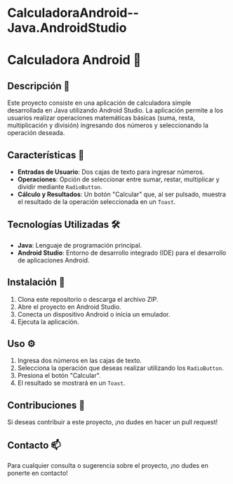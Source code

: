 # CalculadoraAndroid--Java.AndroidStudio
# Calculadora Android 📱

## Descripción 📝

Este proyecto consiste en una aplicación de calculadora simple desarrollada en Java utilizando Android Studio. La aplicación permite a los usuarios realizar operaciones matemáticas básicas (suma, resta, multiplicación y división) ingresando dos números y seleccionando la operación deseada.

## Características 🔧

- **Entradas de Usuario**: Dos cajas de texto para ingresar números.
- **Operaciones**: Opción de seleccionar entre sumar, restar, multiplicar y dividir mediante `RadioButton`.
- **Cálculo y Resultados**: Un botón "Calcular" que, al ser pulsado, muestra el resultado de la operación seleccionada en un `Toast`.

## Tecnologías Utilizadas 🛠️

- **Java**: Lenguaje de programación principal.
- **Android Studio**: Entorno de desarrollo integrado (IDE) para el desarrollo de aplicaciones Android.


## Instalación 🚀

1. Clona este repositorio o descarga el archivo ZIP.
2. Abre el proyecto en Android Studio.
3. Conecta un dispositivo Android o inicia un emulador.
4. Ejecuta la aplicación.

## Uso ⚙️

1. Ingresa dos números en las cajas de texto.
2. Selecciona la operación que deseas realizar utilizando los `RadioButton`.
3. Presiona el botón "Calcular".
4. El resultado se mostrará en un `Toast`.

## Contribuciones 🤝

Si deseas contribuir a este proyecto, ¡no dudes en hacer un pull request!


## Contacto 📫

Para cualquier consulta o sugerencia sobre el proyecto, ¡no dudes en ponerte en contacto!
